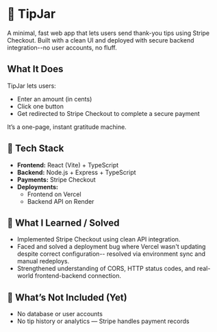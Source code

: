 # 💸 TipJar

A minimal, fast web app that lets users send thank-you tips using Stripe Checkout. Built with a clean UI and deployed with secure backend integration--no user accounts, no fluff.

## What It Does
TipJar lets users:
- Enter an amount (in cents)
- Click one button
- Get redirected to Stripe Checkout to complete a secure payment

It’s a one-page, instant gratitude machine.

## 🔧 Tech Stack

- **Frontend:** React (Vite) + TypeScript
- **Backend:** Node.js + Express + TypeScript
- **Payments:** Stripe Checkout
- **Deployments:** 
  - Frontend on Vercel  
  - Backend API on Render

## 🧠 What I Learned / Solved

- Implemented Stripe Checkout using clean API integration.
- Faced and solved a deployment bug where Vercel wasn't updating despite correct configuration-- resolved via environment sync and manual redeploys.
- Strengthened understanding of CORS, HTTP status codes, and real-world frontend-backend connection.

## 🧪 What’s Not Included (Yet)

- No database or user accounts  
- No tip history or analytics — Stripe handles payment records





